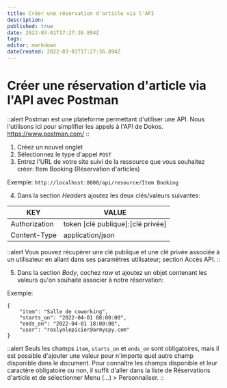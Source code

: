 ```yaml
---
title: Créer une réservation d'article via l'API
description: 
published: true
date: 2022-03-01T17:27:36.894Z
tags: 
editor: markdown
dateCreated: 2022-03-01T17:27:36.894Z
---
```


# Créer une réservation d'article via l'API avec Postman

::alert
Postman est une plateforme permettant d'utiliser une API. Nous l'utilisons ici pour simplifier les appels à l'API de Dokos.
https://www.postman.com/
::



1. Créez un nouvel onglet
2. Sélectionnez le type d'appel `POST`
3. Entrez l'URL de votre site suivi de la ressource que vous souhaitez créer: Item Booking (Réservation d'articles)

Exemple: `http://localhost:8000/api/resource/Item Booking`

4. Dans la section _Headers_ ajoutez les deux clés/valeurs suivantes:

|KEY|VALUE|
|---|---|
|Authorization|token [clé publique]:[clé privée]|
|Content-Type|application/json|

::alert
Vous pouvez récupérer une clé publique et une clé privée associée à un utilisateur en allant dans ses paramètres utilisateur; section Accès API.
::

5. Dans la section _Body_, cochez _raw_ et ajoutez un objet contenant les valeurs qu'on souhaite associer à notre réservation:

Exemple:
```
{
    "item": "Salle de coworking",
    "starts_on": "2022-04-01 08:00:00",
    "ends_on": "2022-04-01 18:00:00",
    "user": "roslynlepicier@armyspy.com"
}
```

::alert
Seuls les champs `item`, `starts_on` et `ends_on` sont obligatoires, mais il est possible d'ajouter une valeur pour n'importe quel autre champ disponible dans le document.
Pour connaître les champs disponible et leur caractère obligatoire ou non, il suffit d'aller dans la liste de Réservations d'article et de sélectionner Menu (...) > Personnaliser.
::
